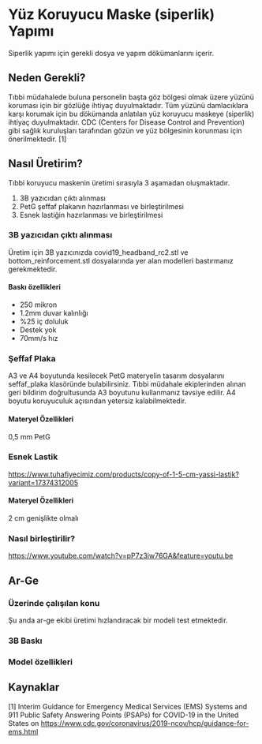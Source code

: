 # Yüz Koruyucu Maske (siperlik) Yapımı

Siperlik yapımı için gerekli dosya ve yapım dökümanlarını içerir.

## Neden Gerekli?

Tıbbi müdahalede buluna personelin başta göz bölgesi olmak üzere yüzünü koruması için bir gözlüğe ihtiyaç duyulmaktadır. Tüm yüzünü damlacıklara karşı korumak için bu dökümanda anlatılan yüz koruyucu maskeye (siperlik) ihtiyaç duyulmaktadır.
CDC (Centers for Disease Control and Prevention) gibi sağlık kuruluşları tarafından gözün ve yüz bölgesinin korunması için önerilmektedir. [1]

## Nasıl Üretirim?

  Tıbbi koruyucu maskenin üretimi sırasıyla 3 aşamadan oluşmaktadır. 
  1) 3B yazıcıdan çıktı alınması
  2) PetG şeffaf plakanın hazırlanması ve birleştirilmesi
  3) Esnek lastiğin hazırlanması ve birleştirilmesi

### 3B yazıcıdan çıktı alınması

Üretim için 3B yazıcınızda covid19_headband_rc2.stl ve bottom_reinforcement.stl dosyalarında yer alan modelleri bastırmanız gerekmektedir.

#### Baskı özellikleri

- 250 mikron
- 1.2mm duvar kalınlığı
- %25 iç doluluk
- Destek yok
- 70mm/s hız

### Şeffaf Plaka

A3 ve A4 boyutunda kesilecek PetG materyelin tasarım dosyalarını seffaf_plaka klasöründe bulabilirsiniz. Tıbbi müdahale ekiplerinden alınan geri bildirim doğrultusunda A3 boyutunu kullanmanız tavsiye edilir. A4 boyutu koruyuculuk açısından yetersiz kalabilmektedir.

#### Materyel Özellikleri

0,5 mm PetG

### Esnek Lastik

https://www.tuhafiyecimiz.com/products/copy-of-1-5-cm-yassi-lastik?variant=17374312005

#### Materyel Özellikleri
2 cm genişlikte olmalı

### Nasıl birleştirilir?

https://www.youtube.com/watch?v=pP7z3iw76GA&feature=youtu.be

## Ar-Ge

### Üzerinde çalışılan konu

Şu anda ar-ge ekibi üretimi hızlandıracak bir modeli test etmektedir.

### 3B Baskı

### Model özellikleri

## Kaynaklar
<a id="1">[1]</a> Interim Guidance for Emergency Medical Services (EMS) Systems and 911 Public Safety Answering Points (PSAPs) for COVID-19 in the United States on https://www.cdc.gov/coronavirus/2019-ncov/hcp/guidance-for-ems.html
